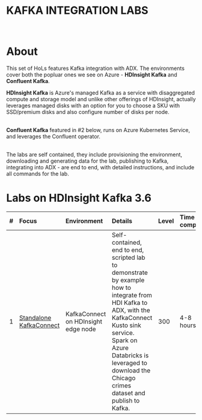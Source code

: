 # KAFKA INTEGRATION LABS
<br>

# About

This set of HoLs features Kafka integration with ADX.  The environments cover both the popluar ones we see on Azure - **HDInsight Kafka** and **Confluent Kafka**.  <br>

**HDInsight Kafka** is Azure's managed Kafka as a service with disaggregated compute and storage model and unlike other offerings of HDInsight, actually leverages managed disks with an option for you to choose a SKU with SSD/premium disks and also configure number of disks per node.<br><br>

**Confluent Kafka** featured  in #2 below, runs on Azure Kubernetes Service, and leverages the Confluent operator.<br><br>  

The labs are self contained, they include provisioning the environment, downloading and generating data for the lab, publishing to Kafka, integrating into ADX - are end to end, with detailed instructions, and include all commands for the lab.  

# Labs on HDInsight Kafka 3.6

| # | Focus |Environment | Details | Level |Time to complete |
| :--- | :--- | :--- | :--- | :--- | :--- |
| 1 | [Standalone KafkaConnect](standalone-edgenode/README.md) | KafkaConnect on HDInsight edge node | Self-contained, end to end, scripted lab to demonstrate by example how to integrate from HDI Kafka to ADX, with the KafkaConnect Kusto sink service.  Spark on Azure Databricks is leveraged to download the Chicago crimes dataset and publish to Kafka. | 300 | 4-8 hours|
